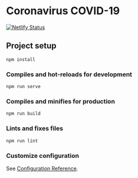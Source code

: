 # Coronavirus COVID-19

[![Netlify Status](https://api.netlify.com/api/v1/badges/9fdf6408-e839-4db9-a636-9379f75b1e42/deploy-status)](https://app.netlify.com/sites/bdv-covid19/deploys)

## Project setup
```
npm install
```

### Compiles and hot-reloads for development
```
npm run serve
```

### Compiles and minifies for production
```
npm run build
```

### Lints and fixes files
```
npm run lint
```

### Customize configuration
See [Configuration Reference](https://cli.vuejs.org/config/).
